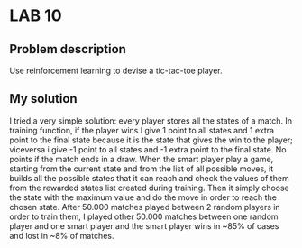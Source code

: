 # LAB 10
## Problem description
Use reinforcement learning to devise a tic-tac-toe player.

## My solution
I tried a very simple solution: every player stores all the states of a match. In training function, if the player wins I give 1 point to all states and 1 extra point to the final state because it is the state that gives the win to the player; viceversa i give -1 point to all states and -1 extra point to the final state. No points if the match ends in a draw.
When the smart player play a game, starting from the current state and from the list of all possible moves, it builds all the possible states that it can reach and check the values of them from the rewarded states list created during training. Then it simply choose the state with the maximum value and do the move in order to reach the chosen state.
After 50.000 matches played between 2 random players in order to train them, I played other 50.000 matches between one random player and one smart player and the smart player wins in ~85% of cases and lost in ~8% of matches.